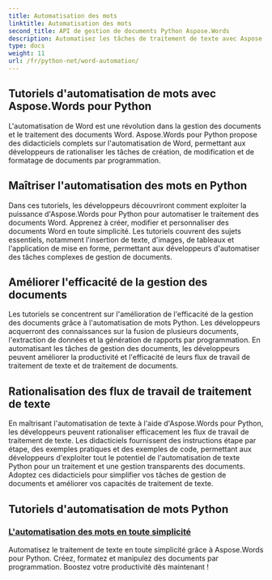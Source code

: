 ```yaml
---
title: Automatisation des mots
linktitle: Automatisation des mots
second_title: API de gestion de documents Python Aspose.Words
description: Automatisez les tâches de traitement de texte avec Aspose.Words pour Python. Optimisez la gestion des documents et améliorez l'efficacité de l'automatisation de Word.
type: docs
weight: 11
url: /fr/python-net/word-automation/
---
```

## Tutoriels d'automatisation de mots avec Aspose.Words pour Python

L'automatisation de Word est une révolution dans la gestion des documents et le traitement des documents Word. Aspose.Words pour Python propose des didacticiels complets sur l'automatisation de Word, permettant aux développeurs de rationaliser les tâches de création, de modification et de formatage de documents par programmation.

## Maîtriser l'automatisation des mots en Python

Dans ces tutoriels, les développeurs découvriront comment exploiter la puissance d'Aspose.Words pour Python pour automatiser le traitement des documents Word. Apprenez à créer, modifier et personnaliser des documents Word en toute simplicité. Les tutoriels couvrent des sujets essentiels, notamment l'insertion de texte, d'images, de tableaux et l'application de mise en forme, permettant aux développeurs d'automatiser des tâches complexes de gestion de documents.

## Améliorer l'efficacité de la gestion des documents

Les tutoriels se concentrent sur l'amélioration de l'efficacité de la gestion des documents grâce à l'automatisation de mots Python. Les développeurs acquerront des connaissances sur la fusion de plusieurs documents, l'extraction de données et la génération de rapports par programmation. En automatisant les tâches de gestion des documents, les développeurs peuvent améliorer la productivité et l'efficacité de leurs flux de travail de traitement de texte et de traitement de documents.

## Rationalisation des flux de travail de traitement de texte

En maîtrisant l'automatisation de texte à l'aide d'Aspose.Words pour Python, les développeurs peuvent rationaliser efficacement les flux de travail de traitement de texte. Les didacticiels fournissent des instructions étape par étape, des exemples pratiques et des exemples de code, permettant aux développeurs d'exploiter tout le potentiel de l'automatisation de texte Python pour un traitement et une gestion transparents des documents. Adoptez ces didacticiels pour simplifier vos tâches de gestion de documents et améliorer vos capacités de traitement de texte.

## Tutoriels d'automatisation de mots Python
### [L'automatisation des mots en toute simplicité](./word-automation-made-easy/)
Automatisez le traitement de texte en toute simplicité grâce à Aspose.Words pour Python. Créez, formatez et manipulez des documents par programmation. Boostez votre productivité dès maintenant !